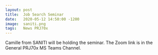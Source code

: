 ```yaml
---
layout: post
title:  Job Search Seminar
date:   2020-05-12 14:50:00 -1200
image:  saniti.png
tags:   News PRJ70x
---
```


Camille from SANITI will be holding the seminar. The Zoom link is in the General PRJ70x MS Teams Channel.
